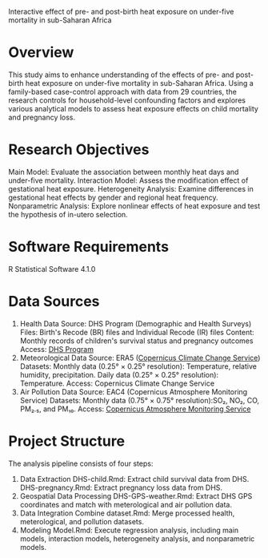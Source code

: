Interactive effect of pre- and post-birth heat exposure on under-five mortality in sub-Saharan Africa

# Overview
This study aims to enhance understanding of the effects of pre- and post-birth heat exposure on under-five mortality in sub-Saharan Africa. Using a family-based case-control approach with data from 29 countries, the research controls for household-level confounding factors and explores various analytical models to assess heat exposure effects on child mortality and pregnancy loss.

# Research Objectives
Main Model: Evaluate the association between monthly heat days and under-five mortality.
Interaction Model: Assess the modification effect of gestational heat exposure.
Heterogeneity Analysis: Examine differences in gestational heat effects by gender and regional heat frequency.
Nonparametric Analysis: Explore nonlinear effects of heat exposure and test the hypothesis of in-utero selection.

# Software Requirements
R Statistical Software 4.1.0

# Data Sources
1. Health Data
Source: DHS Program (Demographic and Health Surveys)
Files: Birth's Recode (BR) files and Individual Recode (IR) files
Content: Monthly records of children's survival status and pregnancy outcomes
Access: [DHS Program](https://dhsprogram.com/)
2. Meteorological Data
Source: ERA5 ([Copernicus Climate Change Service](https://climate.copernicus.eu/))
Datasets:
Monthly data (0.25° × 0.25° resolution): Temperature, relative humidity, precipitation.
Daily data (0.25° × 0.25° resolution): Temperature.
Access: Copernicus Climate Change Service
3. Air Pollution Data
Source: EAC4 (Copernicus Atmosphere Monitoring Service)
Datasets: Monthly data (0.75° × 0.75° resolution):SO₂, NO₂, CO, PM₂.₅, and PM₁₀.
Access: [Copernicus Atmosphere Monitoring Service](https://ads.atmosphere.copernicus.eu/)

# Project Structure
The analysis pipeline consists of four steps:
1. Data Extraction
DHS-child.Rmd: Extract child survival data from DHS.
DHS-pregnancy.Rmd: Extract pregnancy loss data from DHS.
2. Geospatial Data Processing
DHS-GPS-weather.Rmd: Extract DHS GPS coordinates and match with meterological and air pollution data.
3. Data Integration
Combine dataset.Rmd: Merge processed health, meterological, and pollution datasets.
4. Modeling
Model.Rmd: Execute regression analysis, including main models, interaction models, heterogeneity analysis, and nonparametric models.
